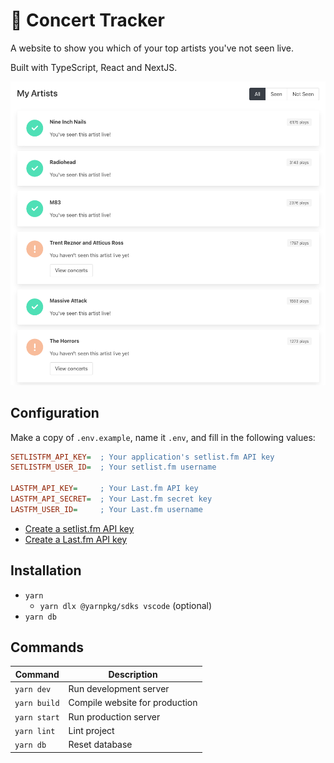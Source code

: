 # 🎸 Concert Tracker

A website to show you which of your top artists you've not seen live.

Built with TypeScript, React and NextJS.

![Example](./example.png)

## Configuration

Make a copy of `.env.example`, name it `.env`, and fill in the following values:

```ini
SETLISTFM_API_KEY=  ; Your application's setlist.fm API key
SETLISTFM_USER_ID=  ; Your setlist.fm username

LASTFM_API_KEY=     ; Your Last.fm API key
LASTFM_API_SECRET=  ; Your Last.fm secret key
LASTFM_USER_ID=     ; Your Last.fm username
```

- [Create a setlist.fm API key](https://www.setlist.fm/settings/apps)
- [Create a Last.fm API key](https://www.last.fm/api/account/create)

## Installation

- `yarn`
  - `yarn dlx @yarnpkg/sdks vscode` (optional)
- `yarn db`

## Commands

| Command      | Description                    |
| ------------ | ------------------------------ |
| `yarn dev`   | Run development server         |
| `yarn build` | Compile website for production |
| `yarn start` | Run production server          |
| `yarn lint`  | Lint project                   |
| `yarn db`    | Reset database                 |
